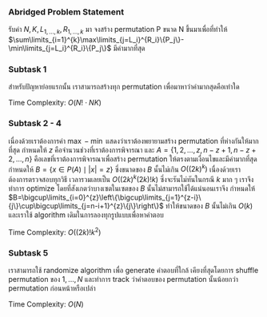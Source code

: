 ### Abridged Problem Statement

รับค่า $N,K,L_{1,\dots,k},R_{1,\dots,k}$ มา จงสร้าง permutation P ขนาด N ขึ้นมาเพื่อที่ทำให้ $\sum\limits_{i=1}^{k}\max\limits_{j=L_i}^{R_i}\{P_j\}-\min\limits_{j=L_i}^{R_i}\{P_j\}$ มีค่ามากที่สุด

### Subtask 1

สำหรับปัญหาย่อยแรกนั้น เราสามารถสร้างทุก permutation เพื่อมาหาว่าค่ามากสุดคือเท่าใด

Time Complexity: $O(N!\cdot NK)$

### Subtask 2 - 4

เนื่องด้วยเราต้องการค่า $\max-\min$ แสดงว่าเราต้องพยายามสร้าง permutation ที่ห่างกันให้มากที่สุด กำหนดให้ $z$ คือจำนวนช่วงที่เราต้องการพิจารณา และ $A=\{1,2,\dots,z,n-z+1,n-z+2,\dots,n\}$ คือเลขที่เราต้องการพิจารณาเพื่อสร้าง permutation ให้ตรงตามเงื่อนไขและมีค่ามากที่สุด กำหนดให้ $B=\{x\in P(A)\mid\left|x\right|=z\}$ ซึ่งขนาดของ $B$ นั้นไม่เกิน $O((2k)^k)$ เนื่องด้วยเราต้องการตรวจสอบทุกวิธี เวลารวมเลยเป็น $O((2k)^k(2k)!k)$ ซึ่งจะรันไม่ทันในกรณี $k$ มาก ๆ เราจึงทำการ optimize โดยที่สังเกตว่าบางเซตในเซตของ $B$ นั้นไม่สามารถใช้ได้แน่นอนเราจึง กำหนดให้ $B=\bigcup\limits_{i=0}^{z}\left\{\bigcup\limits_{j=1}^{z-i}\{j\}\cup\bigcup\limits_{j=n-i+1}^{z}\{j\}\right\}$ ทำให้ขนาดของ $B$ นั้นไม่เกิน $O(k)$ และเราใช้ algorithm เดิมในการลองทุกรูปแบบเพื่อหาคำตอบ

Time Complexity: $O((2k)!k^2)$

### Subtask 5

เราสามารถใช้ randomize algorithm เพื่อ generate คำตอบที่ใกล้ เคียงที่สุดโดยการ shuffle permutation ของ $1,\dots,N$ และทำการ track ว่าคำตอบของ permutation นั้นน้อยกว่า permutation ก่อนหน้าหรือเปล่า

Time Complexity: $O(N)$